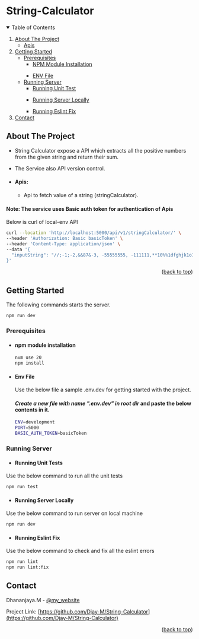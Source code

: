 # String-Calculator

<!-- TABLE OF CONTENTS -->
<details open>
  <summary>Table of Contents</summary>
  <ol>
    <li>
      <a href="#about-the-project">About The Project</a>
      <ul>
        <li><a href="#apis">Apis</a></li>
      </ul>
    </li>
    <li>
      <a href="#getting-started">Getting Started</a>
      <ul>
        <li><a href="#prerequisites">Prerequisites</a>
            <ul><li><a href="#npm-module-installation">NPM Module Installation</a></ul></li>
            <ul><li><a href="#env-file">ENV File</a></ul></li>
        </li>
        <li><a href="#running-server">Running Server</a>
            <ul><li><a href="#running-unit-tests">Running Unit Test</a></ul></li>
            <ul><li><a href="#running-server-locally">Running Server Locally</a></ul></li>
            <ul><li><a href="#running-eslint-fix">Running Eslint Fix</a></ul></li>
        </li>
      </ul>
    </li>
    <li><a href="#contact">Contact</a></li>
  </ol>
</details>

<!-- ABOUT THE PROJECT -->

## About The Project

- String Calculator expose a API which extracts all the positive numbers from the given string and return their sum.
- The Service also API version control.

- #### Apis:

  - Api to fetch value of a string (stringCalculator).

#### Note: The service uses Basic auth token for authentication of Apis

Below is curl of local-env API

```sh
curl --location 'http://localhost:5000/api/v1/stringCalculator/' \
--header 'Authorization: Basic basicToken' \
--header 'Content-Type: application/json' \
--data '{
  "inputString": "//;-1;-2,&&87&-3, -55555555, -111111,**10%%1dfghjk1o1"
}'
```

<p align="right">(<a href="#string-calculator">back to top</a>)</p>

<!-- GETTING STARTED -->

## Getting Started

The following commands starts the server.

```sh
npm run dev
```

### Prerequisites

- #### npm module installation

  ```sh
  nvm use 20
  npm install
  ```

- #### Env File

  Use the below file a sample .env.dev for getting started with the project.

  #### _Create a new file with name ".env.dev" in root dir_ and paste the below contents in it.

  ```sh
  ENV=development
  PORT=5000
  BASIC_AUTH_TOKEN=basicToken

  ```

### Running Server

- #### Running Unit Tests

Use the below command to run all the unit tests

```sh
npm run test
```

- #### Running Server Locally

Use the below command to run server on local machine

```sh
npm run dev
```

- #### Running Eslint Fix

Use the below command to check and fix all the eslint errors

```sh
npm run lint
npm run lint:fix
```

## Contact

Dhananjaya.M - [@my_website](https://djay-m.github.io/resume/)

Project Link: [https://github.com/Djay-M/String-Calculator](https://github.com/Djay-M/String-Calculator)

<p align="right">(<a href="#string-calculator">back to top</a>)</p>
